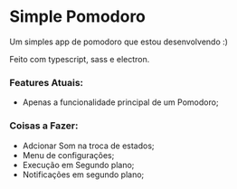# Simple Pomodoro

Um simples app de pomodoro que estou desenvolvendo :)

Feito com typescript, sass e electron.

### Features Atuais:

- Apenas a funcionalidade principal de um Pomodoro;

### Coisas a Fazer:

- Adcionar Som na troca de estados;
- Menu de configurações;
- Execução em Segundo plano;
- Notificações em segundo plano;
